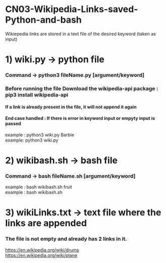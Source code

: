 # CN03-Wikipedia-Links-saved-Python-and-bash
Wikiepedia links are stored in a text file of the desired keyword (taken as input)


# 1) wiki.py -> python file 
### Command -> python3 fileName.py [argument/keyword]
### Before running the file Download the wikipedia-api package : pip3 install wikipedia-api
#### If a link is already present in the file, it will not append it again
#### End case handled : If there is error in keyword input or empyty input is passed
 example : python3 wiki.py Barbie <br>
 example: python3 wiki.py


# 2) wikibash.sh -> bash file
### Command -> bash fileName.sh [argument/keyword]
 example : bash wikibash.sh fruit <br>
 example : bash wikibash.sh

# 3) wikiLinks.txt -> text file where the links are appended
### The file is not empty and already has 2 links in it.
 https://en.wikipedia.org/wiki/drums <br>
 https://en.wikipedia.org/wiki/plane


